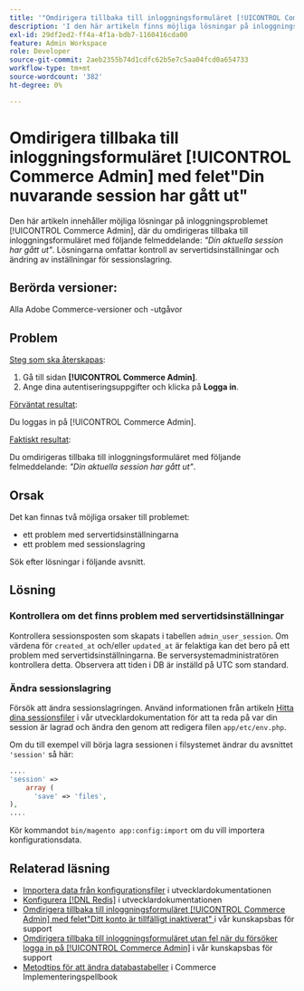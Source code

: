 ```yaml
---
title: '"Omdirigera tillbaka till inloggningsformuläret [!UICONTROL Commerce Admin] med felet "Din nuvarande session har gått ut""'
description: 'I den här artikeln finns möjliga lösningar på inloggningsproblemet [!UICONTROL Commerce Admin], där du omdirigeras tillbaka till inloggningsformuläret med följande felmeddelande: *"Din nuvarande session har gått ut"*. Lösningarna omfattar kontroll av servertidsinställningar och ändring av inställningar för sessionslagring.'
exl-id: 29df2ed2-ff4a-4f1a-bdb7-1160416cda00
feature: Admin Workspace
role: Developer
source-git-commit: 2aeb2355b74d1cdfc62b5e7c5aa04fcd0a654733
workflow-type: tm+mt
source-wordcount: '382'
ht-degree: 0%

---
```


# Omdirigera tillbaka till inloggningsformuläret [!UICONTROL Commerce Admin] med felet&quot;Din nuvarande session har gått ut&quot;

Den här artikeln innehåller möjliga lösningar på inloggningsproblemet [!UICONTROL Commerce Admin], där du omdirigeras tillbaka till inloggningsformuläret med följande felmeddelande: *&quot;Din aktuella session har gått ut&quot;*. Lösningarna omfattar kontroll av servertidsinställningar och ändring av inställningar för sessionslagring.

## Berörda versioner:

Alla Adobe Commerce-versioner och -utgåvor

## Problem

<u>Steg som ska återskapas</u>:

1. Gå till sidan **[!UICONTROL Commerce Admin]**.
1. Ange dina autentiseringsuppgifter och klicka på **Logga in**.

<u>Förväntat resultat</u>:

Du loggas in på [!UICONTROL Commerce Admin].

<u>Faktiskt resultat</u>:

Du omdirigeras tillbaka till inloggningsformuläret med följande felmeddelande: *&quot;Din aktuella session har gått ut&quot;*.

## Orsak

Det kan finnas två möjliga orsaker till problemet:

* ett problem med servertidsinställningarna
* ett problem med sessionslagring

Sök efter lösningar i följande avsnitt.

## Lösning

### Kontrollera om det finns problem med servertidsinställningar

Kontrollera sessionsposten som skapats i tabellen `admin_user_session`. Om värdena för `created_at` och/eller `updated_at` är felaktiga kan det bero på ett problem med servertidsinställningarna. Be serversystemadministratören kontrollera detta. Observera att tiden i DB är inställd på UTC som standard.

### Ändra sessionslagring

Försök att ändra sessionslagringen. Använd informationen från artikeln [Hitta dina sessionsfiler](https://experienceleague.adobe.com/en/docs/commerce-operations/configuration-guide/storage/session-storage/sessions) i vår utvecklardokumentation för att ta reda på var din session är lagrad och ändra den genom att redigera filen `app/etc/env.php`.

Om du till exempel vill börja lagra sessionen i filsystemet ändrar du avsnittet `'session'` så här:

```php
....
'session' =>
    array (
      'save' => 'files',
),
....
```

Kör kommandot `bin/magento app:config:import` om du vill importera konfigurationsdata.


## Relaterad läsning

* [Importera data från konfigurationsfiler](https://experienceleague.adobe.com/en/docs/commerce-operations/configuration-guide/cli/configuration-management/import-configuration) i utvecklardokumentationen
* [Konfigurera [!DNL Redis]](https://experienceleague.adobe.com/en/docs/commerce-operations/configuration-guide/cache/redis/config-redis) i utvecklardokumentationen
* [Omdirigera tillbaka till inloggningsformuläret [!UICONTROL Commerce Admin] med felet&quot;Ditt konto är tillfälligt inaktiverat&quot; ](https://experienceleague.adobe.com/en/docs/commerce-knowledge-base/kb/troubleshooting/miscellaneous/redirect-back-to-the-admin-login-form-with-your-account-is-temporarily-disabled-error) i vår kunskapsbas för support
* [Omdirigera tillbaka till inloggningsformuläret utan fel när du försöker logga in på [!UICONTROL Commerce Admin]](https://experienceleague.adobe.com/en/docs/commerce-knowledge-base/kb/troubleshooting/miscellaneous/login-redirect-when-trying-to-login-to-magento-admin) i vår kunskapsbas för support
* [Metodtips för att ändra databastabeller](https://experienceleague.adobe.com/en/docs/commerce-operations/implementation-playbook/best-practices/development/modifying-core-and-third-party-tables#why-adobe-recommends-avoiding-modifications) i Commerce Implementeringspellbook

